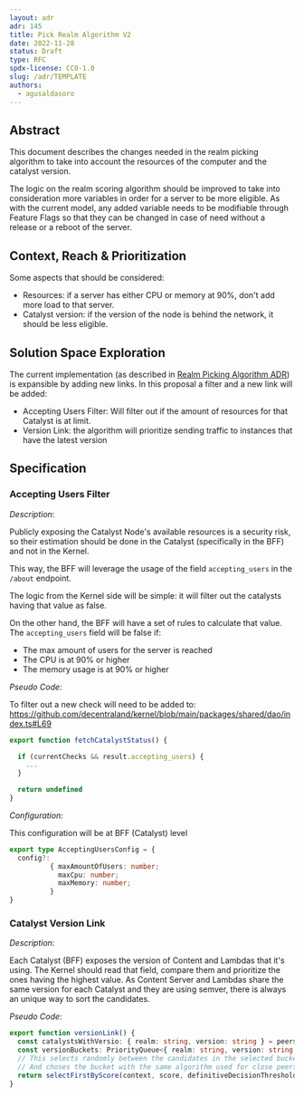 ```yaml
---
layout: adr
adr: 145
title: Pick Realm Algorithm V2
date: 2022-11-28
status: Draft
type: RFC
spdx-license: CC0-1.0
slug: /adr/TEMPLATE
authors:
  - agusaldasoro
---
```


## Abstract

This document describes the changes needed in the realm picking algorithm to take into account the resources of the computer and the catalyst version.

The logic on the realm scoring algorithm should be improved to take into consideration more variables in order for a server to be more eligible. As with the current model, any added variable needs to be modifiable through Feature Flags so that they can be changed in case of need without a release or a reboot of the server.

## Context, Reach & Prioritization

Some aspects that should be considered:

- Resources: if a server has either CPU or memory at 90%, don't add more load to that server.
- Catalyst version: if the version of the node is behind the network, it should be less eligible.


## Solution Space Exploration

The current implementation (as described in [Realm Picking Algorithm ADR](/adr/ADR-86)) is expansible by adding new links. In this proposal a filter and a new link will be added: 
- Accepting Users Filter: Will filter out if the amount of resources for that Catalyst is at limit.
- Version Link: the algorithm will prioritize sending traffic to instances that have the latest version


## Specification

### Accepting Users Filter

_Description_:

Publicly exposing the Catalyst Node's available resources is a security risk, so their estimation should be done in the Catalyst (specifically in the BFF) and not in the Kernel.

This way, the BFF will leverage the usage of the field `accepting_users` in the `/about` endpoint.

The logic from the Kernel side will be simple: it will filter out the catalysts having that value as false.

On the other hand, the BFF will have a set of rules to calculate that value. The `accepting_users` field will be false if:
- The max amount of users for the server is reached
- The CPU is at 90% or higher
- The memory usage is at 90% or higher


_Pseudo Code_:

To filter out a new check will need to be added to:
https://github.com/decentraland/kernel/blob/main/packages/shared/dao/index.ts#L69


```typescript
export function fetchCatalystStatus() {

  if (currentChecks && result.accepting_users) {
    ...
  }

  return undefined
}
```

_Configuration_:

This configuration will be at BFF (Catalyst) level

```typescript
export type AcceptingUsersConfig = {
  config?: 
          { maxAmountOfUsers: number;
            maxCpu: number;
            maxMemory: number;
          }
}
```


### Catalyst Version Link


_Description_:

Each Catalyst (BFF) exposes the version of Content and Lambdas that it's using. The Kernel should read that field, compare them and prioritize the ones having the highest value.
As Content Server and Lambdas share the same version for each Catalyst and they are using semver, there is always an unique way to sort the candidates.


_Pseudo Code_:

```typescript
export function versionLink() {
  const catalystsWithVersio: { realm: string, version: string } = peers.sortByVersion()
  const versionBuckets: PriorityQueue<{ realm: string, version: string }[]> = groupByVersions(catalystsWithVersion)
  // This selects randomly between the candidates in the selected bucket 
  // And choses the bucket with the same algorithm used for close peers
  return selectFirstByScore(context, score, definitiveDecisionThreshold)
}
```
